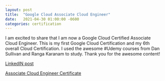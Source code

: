 ```yaml
---
layout: post
title:  "Google Cloud Associate Cloud Engineer"
date:   2021-04-30 01:00:00 -0600
categories: certification
---
```


I am excited to share that I am now a Google Cloud Certified Associate Cloud Engineer. This is my first Google Cloud Certification and my 6th overall Cloud Certification. I used the awesome #Udemy courses from Dan Sullivan and Ranga Karanam to study. Thank you for the awesome content!

[LinkedIN post](https://www.linkedin.com/posts/aaronblythe_associate-cloud-engineer-aaron-blythe-activity-6797590352036450304-JZgh/) 

[Associate Cloud Engineer Certificate](https://www.credential.net/80819b16-072a-4213-980b-6b8abaf9e4d1)
